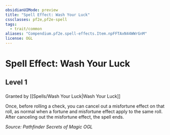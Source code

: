 ```yaml
---
obsidianUIMode: preview
title: "Spell Effect: Wash Your Luck"
cssclasses: pf2e,pf2e-spell
tags:
  - trait/common
aliases: "Compendium.pf2e.spell-effects.Item.npFFTAxN44WWrGnM"
license: OGL
---
```

# Spell Effect: Wash Your Luck
## Level 1
### 






Granted by [[Spells/Wash Your Luck|Wash Your Luck]]

Once, before rolling a check, you can cancel out a misfortune effect on that roll, as normal when a fortune and misfortune effect apply to the same roll. After canceling out the misfortune effect, the spell ends.

*Source: Pathfinder Secrets of Magic*
*OGL*